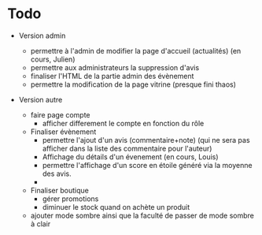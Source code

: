 # Todo
- Version admin
	+ permettre à l'admin de modifier la page d'accueil (actualités) (en cours, Julien)
	+ permettre aux administrateurs la suppression d'avis
	+ finaliser l'HTML de la partie admin des évènement
	+ permettre la modification de la page vitrine (presque fini thaos)

- Version autre
	+ faire page compte
		* afficher differement le compte en fonction du rôle
	+ Finaliser évènement
		* permettre l'ajout d'un avis (commentaire+note) (qui ne sera pas afficher dans la liste des commentaire pour l'auteur)
		* Affichage du détails d'un évenement (en cours, Louis)
		* permettre l'affichage d'un score en étoile généré via la moyenne des avis.
		* 
	+ Finaliser boutique
		* gérer promotions
		* diminuer le stock quand on achète un produit
	+ ajouter mode sombre ainsi que la faculté de passer de mode sombre à clair